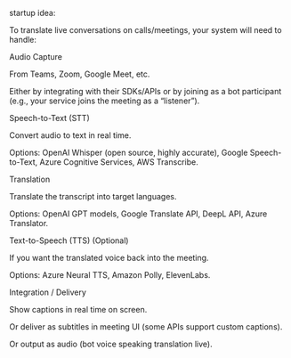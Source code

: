 startup idea:

To translate live conversations on calls/meetings, your system will need to handle:

Audio Capture

From Teams, Zoom, Google Meet, etc.

Either by integrating with their SDKs/APIs or by joining as a bot participant (e.g., your service joins the meeting as a “listener”).

Speech-to-Text (STT)

Convert audio to text in real time.

Options: OpenAI Whisper (open source, highly accurate), Google Speech-to-Text, Azure Cognitive Services, AWS Transcribe.

Translation

Translate the transcript into target languages.

Options: OpenAI GPT models, Google Translate API, DeepL API, Azure Translator.

Text-to-Speech (TTS) (Optional)

If you want the translated voice back into the meeting.

Options: Azure Neural TTS, Amazon Polly, ElevenLabs.

Integration / Delivery

Show captions in real time on screen.

Or deliver as subtitles in meeting UI (some APIs support custom captions).

Or output as audio (bot voice speaking translation live).
